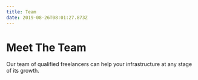 ```yaml
---
title: Team
date: 2019-08-26T08:01:27.873Z
---
```


# Meet The Team

Our team of qualified freelancers can help your infrastructure at any stage of its growth.

